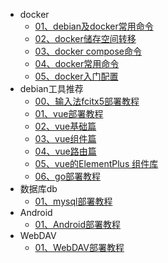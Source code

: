 <!-- _sidebar.md -->

 <!--注意括号里是相对路径-->
* docker
  * [01、debian及docker常用命令](docker/debian_docker.md)
  * [02、docker储存空间转移](docker/docker磁盘空间不足解决办法.md)
  * [03、docker compose命令](docker/docker%20compose命令.md)
  * [04、docker常用命令](docker/docker命令.md)
  * [05、docker入门配置](docker/docker入门.md)
* debian工具推荐
  * [00、输入法fcitx5部署教程](debian/fcitx5.md)
  * [01、vue部署教程](debian/vue.md)
  * [02、vue基础篇](debian/vue-2.md)  
  * [03、vue组件篇](debian/vue-3.md)
  * [04、vue路由篇](debian/vue-4.md)
  * [05、vue的ElementPlus 组件库](debian/vue-5.md)  
  * [06、go部署教程](debian/go.md)  
* 数据库db
  * [01、mysql部署教程](db/MariaDB.md)
* Android
  * [01、Android部署教程](android/SJ.md)
* WebDAV
  * [01、WebDAV部署教程](webdav/webdav.md)